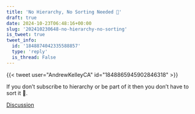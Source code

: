 ```yaml
---
title: 'No Hierarchy, No Sorting Needed 🙂'
draft: true
date: 2024-10-23T06:48:16+00:00
slug: '202410230648-no-hierarchy-no-sorting'
is_tweet: true
tweet_info:
  id: '1848874042335588857'
  type: 'reply'
  is_thread: False
---
```




{{< tweet user="AndrewKelleyCA" id="1848865945902846318" >}}

If you don’t subscribe to hierarchy or be part of it then you don’t have to sort it 🙂.

[Discussion](https://x.com/sytelus/status/1848874042335588857)
